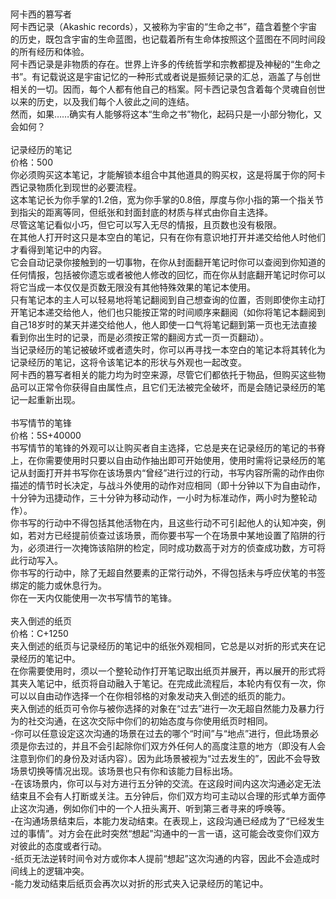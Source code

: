 <title>阿卡西的篡写者</title>
<meta name="GENERATOR" content="WinCHM">
<meta http-equiv="Content-Type" content="text/html; charset=gb2312">
<br>
<br>阿卡西的篡写者
<br>阿卡西记录（Akashic records），又被称为宇宙的“生命之书”，蕴含着整个宇宙的历史，既包含宇宙的生命蓝图，也记载着所有生命体按照这个蓝图在不同时间段的所有经历和体验。
<br>阿卡西记录是非物质的存在。世界上许多的传统哲学和宗教都提及神秘的“生命之书”。有记载说这是宇宙记忆的一种形式或者说是振频记录的汇总，涵盖了与创世相关的一切。因而，每个人都有他自己的档案。阿卡西记录包含着每个灵魂自创世以来的历史，以及我们每个人彼此之间的连结。
<br>然而，如果……确实有人能够将这本“生命之书”物化，起码只是一小部分物化，又会如何？
<br>
<br>记录经历的笔记
<br>价格：500
<br>你必须购买这本笔记，才能解锁本组合中其他道具的购买权，这是将属于你的阿卡西记录物质化到现世的必要流程。
<br>这本笔记长为你手掌的1.2倍，宽为你手掌的0.8倍，厚度与你小指的第一个指关节到指尖的距离等同，但纸张和封面封底的材质与样式由你自主选择。
<br>尽管这笔记看似小巧，但它可以写入无尽的情报，且页数也没有极限。
<br>在其他人打开时这只是本空白的笔记，只有在你有意识地打开并递交给他人时他们才看得到笔记中的内容。
<br>它会自动记录你接触到的一切事物，在你从封面翻开笔记时你可以查阅到你知道的任何情报，包括被你遗忘或者被他人修改的回忆，而在你从封底翻开笔记时你可以将它当成一本仅仅是页数无限没有其他特殊效果的笔记本使用。
<br>只有笔记本的主人可以轻易地将笔记翻阅到自己想查询的位置，否则即使你主动打开笔记本递交给他人，他们也只能按正常的时间顺序来翻阅（如你将笔记本翻阅到自己18岁时的某天并递交给他人，他人即使一口气将笔记翻到第一页也无法直接看到你出生时的记录，而是必须按正常的翻阅方式一页一页翻动）。
<br>当记录经历的笔记被破坏或者遗失时，你可以再寻找一本空白的笔记本将其转化为记录经历的笔记，这将令该笔记本的形状与外观也一起改变。
<br>阿卡西的篡写者相关的能力均为时空来源，尽管它们都依托于物品，但购买这些物品可以正常令你获得自由属性点，且它们无法被完全破坏，而是会随记录经历的笔记一起重新出现。
<br>
<br>书写情节的笔锋
<br>价格：5S+40000
<br>书写情节的笔锋的外观可以让购买者自主选择，它总是夹在记录经历的笔记的书脊上，在你需要使用时只要以自由动作抽出即可开始使用，使用时需将记录经历的笔记从封面打开并书写你在该场景内“曾经”进行过的行动，书写内容所需的动作由你描述的情节时长决定，与战斗外使用的动作对应相同（即十分钟以下为自由动作，十分钟为迅捷动作，三十分钟为移动动作，一小时为标准动作，两小时为整轮动作）。
<br>你书写的行动中不得包括其他活物在内，且这些行动不可引起他人的认知冲突，例如，若对方已经提前侦查过该场景，而你要书写一个在场景中某地设置了陷阱的行为，必须进行一次掩饰该陷阱的检定，同时成功数高于对方的侦查成功数，方可将此行动写入。
<br>你书写的行动中，除了无超自然要素的正常行动外，不得包括未与呼应伏笔的书签绑定的能力或休息行为。
<br>你在一天内仅能使用一次书写情节的笔锋。
<br>
<br>夹入倒述的纸页
<br>价格：C+1250
<br>夹入倒述的纸页与记录经历的笔记中的纸张外观相同，它总是以对折的形式夹在记录经历的笔记中。
<br>在你需要使用时，须以一个整轮动作打开笔记取出纸页并展开，再以展开的形式将其夹入笔记中，纸页将自动融入于笔记。在完成此流程后，本轮内有仅有一次，你可以以自由动作选择一个在你相邻格的对象发动夹入倒述的纸页的能力。
<br>夹入倒述的纸页可令你与被你选择的对象在“过去”进行一次无超自然能力及暴力行为的社交沟通，在这次交际中你们的初始态度与你使用纸页时相同。
<br>-你可以任意设定这次沟通的场景在过去的哪个“时间”与“地点”进行，但此场景必须是你去过的，并且不会引起除你们双方外任何人的高度注意的地方（即没有人会注意到你们的身份及对话内容）。因为此场景被视为“过去发生的”，因此不会导致场景切换等情况出现。该场景也只有你和该能力目标出场。
<br>-在该场景内，你可以与对方进行五分钟的交流。在这段时间内这次沟通必定无法结束且不会有人打断或关注。五分钟后，你们双方均可主动以合理的形式单方面停止这次沟通，例如你们中的一个人扭头离开、听到第三者寻来的呼唤等。
<br>-在沟通场景结束后，本能力发动结束。在表现上，这段沟通已经成为了“已经发生过的事情”。对方会在此时突然“想起”沟通中的一言一语，这可能会改变你们双方对彼此的态度或者行动。
<br>-纸页无法逆转时间令对方或你本人提前“想起”这次沟通的内容，因此不会造成时间线上的逻辑冲突。
<br>-能力发动结束后纸页会再次以对折的形式夹入记录经历的笔记中。